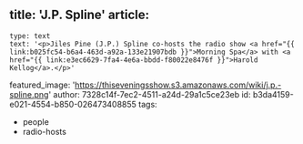 title: 'J.P. Spline'
article:
  -
    type: text
    text: '<p>Jiles Pine (J.P.) Spline co-hosts the radio show <a href="{{ link:b025fc54-b6a4-463d-a92a-133e21907bdb }}">Morning Spa</a> with <a href="{{ link:e3ec6629-7fa4-4e6a-bbdd-f80022e8476f }}">Harold Kellog</a>.</p>'
featured_image: 'https://thiseveningsshow.s3.amazonaws.com/wiki/j.p.-spline.png'
author: 7328c14f-7ec2-4511-a24d-29a1c5ce23eb
id: b3da4159-e021-4554-b850-026473408855
tags:
  - people
  - radio-hosts
